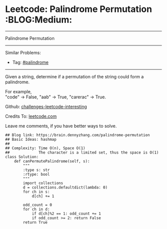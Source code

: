 # Leetcode: Palindrome Permutation     :BLOG:Medium:


---

Palindrome Permutation  

---

Similar Problems:  

-   Tag: [#palindrome](https://brain.dennyzhang.com/tag/palindrome)

---

Given a string, determine if a permutation of the string could form a palindrome.  

For example,  
"code" -> False, "aab" -> True, "carerac" -> True.  

Github: [challenges-leetcode-interesting](https://github.com/DennyZhang/challenges-leetcode-interesting/tree/master/palindrome-permutation)  

Credits To: [leetcode.com](https://leetcode.com/problems/palindrome-permutation/description/)  

Leave me comments, if you have better ways to solve.  

    ## Blog link: https://brain.dennyzhang.com/palindrome-permutation
    ## Basic Ideas: hashmap
    ##
    ## Complexity: Time O(n), Space O(1)
    ##             The character is a limited set, thus the space is O(1)
    class Solution:
        def canPermutePalindrome(self, s):
            """
            :type s: str
            :rtype: bool
            """
            import collections
            d = collections.defaultdict(lambda: 0)
            for ch in s:
                d[ch] += 1
    
            odd_count = 0
            for ch in d:
                if d[ch]%2 == 1: odd_count += 1
                if odd_count >= 2: return False
            return True